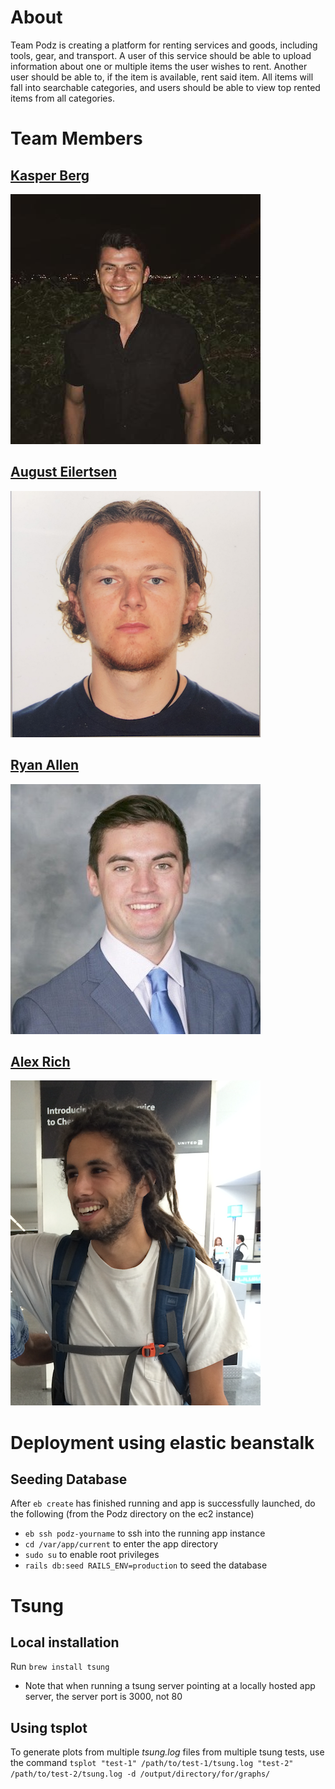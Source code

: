 # About

Team Podz is creating a platform for renting services and goods, including tools, gear, and transport.  A user of this service should be able to upload information about one or multiple items the user wishes to rent.  Another user should be able to, if the item is available, rent said item.  All items will fall into searchable categories, and users should be able to view top rented items from all categories.

# Team Members

## [Kasper Berg](https://github.com/kasperkberg)
![Kasper](headshots/bilde.jpg)

## [August Eilertsen](https://github.com/augustle)
![August](headshots/bilde_meg.png)

## [Ryan Allen](https://github.com/rmallensb)
![Ryan](headshots/UNADJUSTEDNONRAW_thumb_61f.jpg)

## [Alex Rich](https://github.com/alexrich021)
![Alex](headshots/IMG_1539.PNG)

# Deployment using elastic beanstalk

## Seeding Database

After `eb create` has finished running and app is successfully launched, do the following (from the Podz directory on the ec2 instance)

- `eb ssh podz-yourname` to ssh into the running app instance
- `cd /var/app/current` to enter the app directory
- `sudo su` to enable root privileges
- `rails db:seed RAILS_ENV=production` to seed the database

# Tsung

## Local installation

Run `brew install tsung`

- Note that when running a tsung server pointing at a locally hosted app server, the server port is 3000, not 80

## Using tsplot

To generate plots from multiple *tsung.log* files from multiple tsung tests, use the command `tsplot "test-1" /path/to/test-1/tsung.log "test-2" /path/to/test-2/tsung.log -d /output/directory/for/graphs/`
